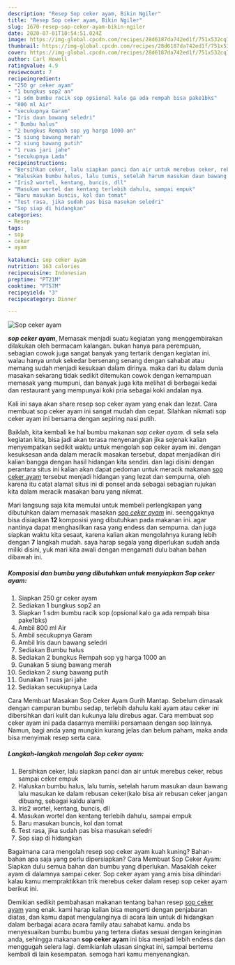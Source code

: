 ```yaml
---
description: "Resep Sop ceker ayam, Bikin Ngiler"
title: "Resep Sop ceker ayam, Bikin Ngiler"
slug: 1670-resep-sop-ceker-ayam-bikin-ngiler
date: 2020-07-01T10:54:51.024Z
image: https://img-global.cpcdn.com/recipes/28d6187da742ed1f/751x532cq70/sop-ceker-ayam-foto-resep-utama.jpg
thumbnail: https://img-global.cpcdn.com/recipes/28d6187da742ed1f/751x532cq70/sop-ceker-ayam-foto-resep-utama.jpg
cover: https://img-global.cpcdn.com/recipes/28d6187da742ed1f/751x532cq70/sop-ceker-ayam-foto-resep-utama.jpg
author: Carl Howell
ratingvalue: 4.9
reviewcount: 7
recipeingredient:
- "250 gr ceker ayam"
- "1 bungkus sop2 an"
- "1 sdm bumbu racik sop opsional kalo ga ada rempah bisa pake1bks"
- "800 ml Air"
- "secukupnya Garam"
- "Iris daun bawang seledri"
- " Bumbu halus"
- "2 bungkus Rempah sop yg harga 1000 an"
- "5 siung bawang merah"
- "2 siung bawang putih"
- "1 ruas jari jahe"
- "secukupnya Lada"
recipeinstructions:
- "Bersihkan ceker, lalu siapkan panci dan air untuk merebus ceker, rebus sampai ceker empuk"
- "Haluskan bumbu halus, lalu tumis, setelah harum masukan daun bawang lalu masukan ke dalam rebusan ceker(kalo bisa air rebusan ceker jangan dibuang, sebagai kaldu alami)"
- "Iris2 wortel, kentang, buncis, dll"
- "Masukan wortel dan kentang terlebih dahulu, sampai empuk"
- "Baru masukan buncis, kol dan tomat"
- "Test rasa, jika sudah pas bisa masukan seledri"
- "Sop siap di hidangkan"
categories:
- Resep
tags:
- sop
- ceker
- ayam

katakunci: sop ceker ayam 
nutrition: 163 calories
recipecuisine: Indonesian
preptime: "PT21M"
cooktime: "PT57M"
recipeyield: "3"
recipecategory: Dinner

---
```



![Sop ceker ayam](https://img-global.cpcdn.com/recipes/28d6187da742ed1f/751x532cq70/sop-ceker-ayam-foto-resep-utama.jpg)

<b><i>sop ceker ayam</i></b>, Memasak menjadi suatu kegiatan yang menggembirakan dilakukan oleh bermacam kalangan. bukan hanya para perempuan, sebagian cowok juga sangat banyak yang tertarik dengan kegiatan ini. walau hanya untuk sekedar bersenang senang dengan sahabat atau memang sudah menjadi kesukaan dalam dirinya. maka dari itu dalam dunia masakan sekarang tidak sedikit ditemukan cowok dengan kemampuan memasak yang mumpuni, dan banyak juga kita melihat di berbagai kedai dan restaurant yang mempunyai koki pria sebagai koki andalan nya.

Kali ini saya akan share resep sop ceker ayam yang enak dan lezat. Cara membuat sop ceker ayam ini sangat mudah dan cepat. Silahkan nikmati sop ceker ayam ini bersama dengan sepiring nasi putih.

Baiklah, kita kembali ke hal bumbu makanan <i>sop ceker ayam</i>. di sela sela kegiatan kita, bisa jadi akan terasa menyenangkan jika sejenak kalian menyempatkan sedikit waktu untuk mengolah sop ceker ayam ini. dengan kesuksesan anda dalam meracik masakan tersebut, dapat menjadikan diri kalian bangga dengan hasil hidangan kita sendiri. dan lagi disini dengan perantara situs ini kalian akan dapat pedoman untuk meracik makanan <u>sop ceker ayam</u> tersebut menjadi hidangan yang lezat dan sempurna, oleh karena itu catat alamat situs ini di ponsel anda sebagai sebagian rujukan kita dalam meracik masakan baru yang nikmat.


Mari langsung saja kita memulai untuk membeli perlengkapan yang dibutuhkan dalam memasak masakan <u><i>sop ceker ayam</i></u> ini. seenggaknya bisa disiapkan <b>12</b> komposisi yang dibutuhkan pada makanan ini. agar nantinya dapat menghasilkan rasa yang endess dan sempurna. dan juga siapkan waktu kita sesaat, karena kalian akan mengolahnya kurang lebih dengan <b>7</b> langkah mudah. saya harap segala yang diperlukan sudah anda miliki disini, yuk mari kita awali dengan mengamati dulu bahan bahan dibawah ini.

<!--inarticleads1-->

##### Komposisi dan bumbu yang dibutuhkan untuk menyiapkan Sop ceker ayam:

1. Siapkan 250 gr ceker ayam
1. Sediakan 1 bungkus sop2 an
1. Siapkan 1 sdm bumbu racik sop (opsional kalo ga ada rempah bisa pake1bks)
1. Ambil 800 ml Air
1. Ambil secukupnya Garam
1. Ambil Iris daun bawang seledri
1. Sediakan  Bumbu halus
1. Sediakan 2 bungkus Rempah sop yg harga 1000 an
1. Gunakan 5 siung bawang merah
1. Sediakan 2 siung bawang putih
1. Gunakan 1 ruas jari jahe
1. Sediakan secukupnya Lada


Cara Membuat Masakan Sop Ceker Ayam Gurih Mantap. Sebelum dimasak dengan campuran bumbu sedap, terlebih dahulu kaki ayam atau ceker ini dibersihkan dari kulit dan kukunya lalu direbus agar. Cara membuat sop ceker ayam ini pada dasarnya memiliki persamaan dengan sop lainnya. Namun, bagi anda yang mungkin kurang jelas dan belum paham, maka anda bisa menyimak resep serta cara. 

<!--inarticleads2-->

##### Langkah-langkah mengolah Sop ceker ayam:

1. Bersihkan ceker, lalu siapkan panci dan air untuk merebus ceker, rebus sampai ceker empuk
1. Haluskan bumbu halus, lalu tumis, setelah harum masukan daun bawang lalu masukan ke dalam rebusan ceker(kalo bisa air rebusan ceker jangan dibuang, sebagai kaldu alami)
1. Iris2 wortel, kentang, buncis, dll
1. Masukan wortel dan kentang terlebih dahulu, sampai empuk
1. Baru masukan buncis, kol dan tomat
1. Test rasa, jika sudah pas bisa masukan seledri
1. Sop siap di hidangkan


Bagaimana cara mengolah resep sop ceker ayam kuah kuning? Bahan-bahan apa saja yang perlu dipersiapkan? Cara Membuat Sop Ceker Ayam: Siapkan dulu semua bahan dan bumbu yang diperlukan. Masaklah ceker ayam di dalamnya sampai ceker. Sop ceker ayam yang amis bisa dihindari kalau kamu mempraktikkan trik merebus ceker dalam resep sop ceker ayam berikut ini. 

Demikian sedikit pembahasan makanan tentang bahan resep <u>sop ceker ayam</u> yang enak. kami harap kalian bisa mengerti dengan penjabaran diatas, dan kamu dapat mengulanginya di acara lain untuk di hidangkan dalam berbagai acara acara family atau sahabat kamu. anda bs menyesuaikan bumbu bumbu yang tertera diatas sesuai dengan keinginan anda, sehingga makanan <b>sop ceker ayam</b> ini bisa menjadi lebih endess dan menggugah selera lagi. demikianlah ulasan singkat ini, sampai bertemu kembali di lain kesempatan. semoga hari kamu menyenangkan.
